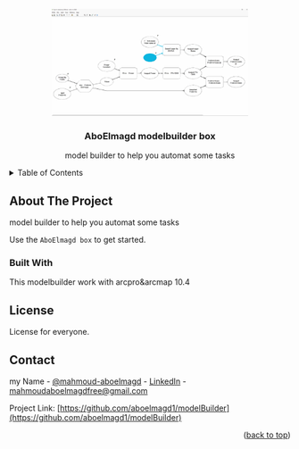 <div id="top"></div>





<!-- PROJECT LOGO -->
<br />
<div align="center">
  <a href="https://github.com/aboelmagd1/modelBuilder">
    <img src="img/rd.png" alt="Logo" width="70%" >
  </a>

  <h3 align="center">AboElmagd modelbuilder box</h3>

  <p align="center">
    model builder to help you automat some tasks
    </p>
</div>

<!-- TABLE OF CONTENTS -->
<details>
  <summary>Table of Contents</summary>
  <ol>
    <li>
       modelbuiders contains on
              <ul>
                <li>Arcpro models</li>
                <li>Collect feature class</li>
                <li>Convert mxd</li>
                <li>cut fill</li>
                <li>cut fill</li>
                <li>digitizing</li>
                <li>Export
                  <ul>  
                     <li>Export features by Attribute with new GDB</li>
                           <li>export to autocade</li>
                         </ul>  
                <liextract imge from ATTACH table</li>
      </li>
      
  </ol>
</details>


<!-- ABOUT THE PROJECT -->
## About The Project

model builder to help you automat some tasks

Use the `AboElmagd box` to get started.
 <br />


### Built With

This modelbuilder work with arcpro&arcmap 10.4 




<!-- LICENSE -->
## License

License for everyone.




<!-- CONTACT -->
## Contact

my Name - [@mahmoud-aboelmagd](https://github.com/aboelmagd1/) - [LinkedIn](https://www.linkedin.com/in/mahmoud-aboelmagd/) - mahmoudaboelmagdfree@gmail.com

Project Link: [https://github.com/aboelmagd1/modelBuilder](https://github.com/aboelmagd1/modelBuilder)

<p align="right">(<a href="#top">back to top</a>)</p>
